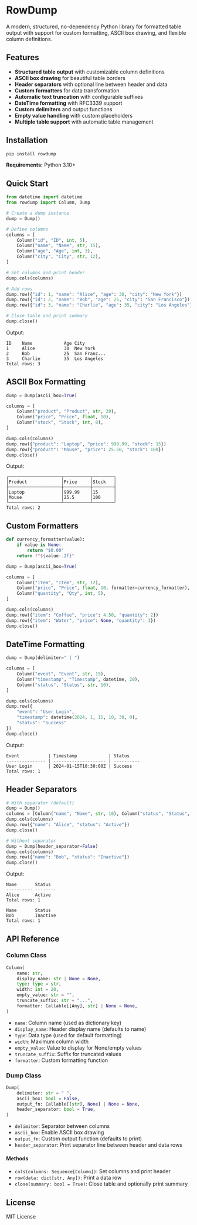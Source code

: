 # RowDump

A modern, structured, no-dependency Python library for formatted table output
with support for custom formatting, ASCII box drawing, and flexible column
definitions.

## Features

- **Structured table output** with customizable column definitions
- **ASCII box drawing** for beautiful table borders
- **Header separators** with optional line between header and data
- **Custom formatters** for data transformation
- **Automatic text truncation** with configurable suffixes
- **DateTime formatting** with RFC3339 support
- **Custom delimiters** and output functions
- **Empty value handling** with custom placeholders
- **Multiple table support** with automatic table management

## Installation

```bash
pip install rowdump
```

**Requirements:** Python 3.10+

## Quick Start

```python
from datetime import datetime
from rowdump import Column, Dump

# Create a dump instance
dump = Dump()

# Define columns
columns = [
    Column("id", "ID", int, 5),
    Column("name", "Name", str, 15),
    Column("age", "Age", int, 3),
    Column("city", "City", str, 12),
]

# Set columns and print header
dump.cols(columns)

# Add rows
dump.row({"id": 1, "name": "Alice", "age": 30, "city": "New York"})
dump.row({"id": 2, "name": "Bob", "age": 25, "city": "San Francisco"})
dump.row({"id": 3, "name": "Charlie", "age": 35, "city": "Los Angeles"})

# Close table and print summary
dump.close()
```

Output:
```
ID    Name            Age City        
1     Alice           30  New York    
2     Bob             25  San Franc...
3     Charlie         35  Los Angeles 
Total rows: 3
```

## ASCII Box Formatting

```python
dump = Dump(ascii_box=True)

columns = [
    Column("product", "Product", str, 20),
    Column("price", "Price", float, 10),
    Column("stock", "Stock", int, 8),
]

dump.cols(columns)
dump.row({"product": "Laptop", "price": 999.99, "stock": 15})
dump.row({"product": "Mouse", "price": 25.50, "stock": 100})
dump.close()
```

Output:
```
┌────────────────────┬──────────┬────────┐
│Product             │Price     │Stock   │
├────────────────────┼──────────┼────────┤
│Laptop              │999.99    │15      │
│Mouse               │25.5      │100     │
└────────────────────┴──────────┴────────┘
Total rows: 2
```

## Custom Formatters

```python
def currency_formatter(value):
    if value is None:
        return "$0.00"
    return f"${value:.2f}"

dump = Dump(ascii_box=True)

columns = [
    Column("item", "Item", str, 12),
    Column("price", "Price", float, 10, formatter=currency_formatter),
    Column("quantity", "Qty", int, 5),
]

dump.cols(columns)
dump.row({"item": "Coffee", "price": 4.50, "quantity": 2})
dump.row({"item": "Water", "price": None, "quantity": 3})
dump.close()
```

## DateTime Formatting

```python
dump = Dump(delimiter=" | ")

columns = [
    Column("event", "Event", str, 15),
    Column("timestamp", "Timestamp", datetime, 20),
    Column("status", "Status", str, 10),
]

dump.cols(columns)
dump.row({
    "event": "User Login",
    "timestamp": datetime(2024, 1, 15, 10, 30, 0),
    "status": "Success"
})
dump.close()
```

Output:
```
Event           | Timestamp            | Status    
--------------- | -------------------- | ----------
User Login      | 2024-01-15T10:30:00Z | Success   
Total rows: 1
```

## Header Separators

```python
# With separator (default)
dump = Dump()
columns = [Column("name", "Name", str, 10), Column("status", "Status", str, 8)]
dump.cols(columns)
dump.row({"name": "Alice", "status": "Active"})
dump.close()

# Without separator
dump = Dump(header_separator=False)
dump.cols(columns)
dump.row({"name": "Bob", "status": "Inactive"})
dump.close()
```

Output:
```
Name       Status  
---------- --------
Alice      Active  
Total rows: 1

Name       Status  
Bob        Inactive
Total rows: 1
```

## API Reference

### Column Class

```python
Column(
    name: str,
    display_name: str | None = None,
    type: type = str,
    width: int = 20,
    empty_value: str = "",
    truncate_suffix: str = "...",
    formatter: Callable[[Any], str] | None = None,
)
```

- `name`: Column name (used as dictionary key)
- `display_name`: Header display name (defaults to name)
- `type`: Data type (used for default formatting)
- `width`: Maximum column width
- `empty_value`: Value to display for None/empty values
- `truncate_suffix`: Suffix for truncated values
- `formatter`: Custom formatting function

### Dump Class

```python
Dump(
    delimiter: str = " ",
    ascii_box: bool = False,
    output_fn: Callable[[str], None] | None = None,
    header_separator: bool = True,
)
```

- `delimiter`: Separator between columns
- `ascii_box`: Enable ASCII box drawing
- `output_fn`: Custom output function (defaults to print)
- `header_separator`: Print separator line between header and data rows

#### Methods

- `cols(columns: Sequence[Column])`: Set columns and print header
- `row(data: dict[str, Any])`: Print a data row
- `close(summary: bool = True)`: Close table and optionally print summary

## License

MIT License
